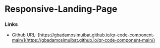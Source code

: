 # Responsive-Landing-Page
### Links


- Github URL: [https://gbadamosimuibat.github.io/qr-code-component-main/](https://gbadamosimuibat.github.io/qr-code-component-main/)
